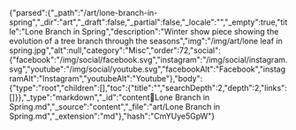 {"parsed":{"_path":"/art/lone-branch-in-spring","_dir":"art","_draft":false,"_partial":false,"_locale":"","_empty":true,"title":"Lone Branch in Spring","description":"Winter show piece showing the evolution of a tree branch through the seasons","img":"/img/art/lone leaf in spring.jpg","alt":null,"category":"Misc","order":72,"social":{"facebook":"/img/social/facebook.svg","instagram":"/img/social/instagram.svg","youtube":"/img/social/youtube.svg","facebookAlt":"Facebook","instagramAlt":"Instagram","youtubeAlt":"Youtube"},"body":{"type":"root","children":[],"toc":{"title":"","searchDepth":2,"depth":2,"links":[]}},"_type":"markdown","_id":"content:art:Lone Branch in Spring.md","_source":"content","_file":"art/Lone Branch in Spring.md","_extension":"md"},"hash":"CmYUye5GpW"}